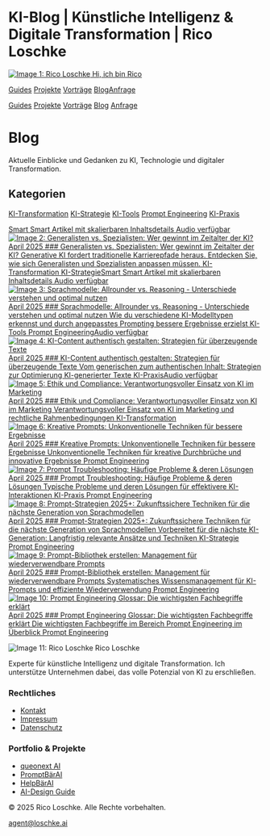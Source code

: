 KI-Blog | Künstliche Intelligenz & Digitale Transformation | Rico Loschke
===============
   

 [![Image 1: Rico Loschke](https://loschke.ai/assets/rico-loschke_avatar.Bd4RcUgq_Z1viL5g.webp) Hi, ich bin Rico](https://loschke.ai/)

[Guides](https://loschke.ai/guides) [Projekte](https://loschke.ai/projekte) [Vorträge](https://loschke.ai/impulse) [Blog](https://loschke.ai/blog)[Anfrage](https://loschke.ai/contact)

[](https://github.com/loschke)[](https://www.linkedin.com/in/rico-loschke/)[](https://www.instagram.com/kvix_studio/)

[Guides](https://loschke.ai/guides) [Projekte](https://loschke.ai/projekte) [Vorträge](https://loschke.ai/impulse) [Blog](https://loschke.ai/blog) [Anfrage](https://loschke.ai/contact)

[](https://github.com/loschke)[](https://www.linkedin.com/in/rico-loschke/)[](https://www.instagram.com/kvix_studio/)

Blog
====

Aktuelle Einblicke und Gedanken zu KI, Technologie und digitaler Transformation.

Kategorien
----------

[KI-Transformation](https://loschke.ai/blog/category/ki-transformation) [KI-Strategie](https://loschke.ai/blog/category/ki-strategie) [KI-Tools](https://loschke.ai/blog/category/ki-tools) [Prompt Engineering](https://loschke.ai/blog/category/prompt%20engineering) [KI-Praxis](https://loschke.ai/blog/category/ki-praxis)

[Smart Smart Artikel mit skalierbaren Inhaltsdetails Audio verfügbar ![Image 2: Generalisten vs. Spezialisten: Wer gewinnt im Zeitalter der KI?](https://loschke.ai/assets/ki-transformation_category_placeholder.BuXoZZuc_Z2bC8Xk.webp) April 2025 ### Generalisten vs. Spezialisten: Wer gewinnt im Zeitalter der KI? Generative KI fordert traditionelle Karrierepfade heraus. Entdecken Sie, wie sich Generalisten und Spezialisten anpassen müssen. KI-Transformation KI-Strategie](https://loschke.ai/blog/generalist-vs-spezialist-in-zeiten-generativer-ki.mdx)[Smart Smart Artikel mit skalierbaren Inhaltsdetails Audio verfügbar ![Image 3: Sprachmodelle: Allrounder vs. Reasoning - Unterschiede verstehen und optimal nutzen](https://loschke.ai/assets/ki-tools_category_placeholder.CiqpMpIh_Z12UlvU.webp) April 2025 ### Sprachmodelle: Allrounder vs. Reasoning - Unterschiede verstehen und optimal nutzen Wie du verschiedene KI-Modelltypen erkennst und durch angepasstes Prompting bessere Ergebnisse erzielst KI-Tools Prompt Engineering](https://loschke.ai/blog/sprachmodelle-allrounder-vs-reasoning-skalierbar.mdx)[Audio verfügbar ![Image 4: KI-Content authentisch gestalten: Strategien für überzeugende Texte](https://loschke.ai/assets/ki-praxis_category_placeholder.Dgk_t06y_fxM3f.webp) April 2025 ### KI-Content authentisch gestalten: Strategien für überzeugende Texte Vom generischen zum authentischen Inhalt: Strategien zur Optimierung KI-generierter Texte KI-Praxis](https://loschke.ai/blog/ki-content-erkennen-verbessern.md)[Audio verfügbar ![Image 5: Ethik und Compliance: Verantwortungsvoller Einsatz von KI im Marketing](https://loschke.ai/assets/ki-transformation_category_placeholder.BuXoZZuc_Z2bC8Xk.webp) April 2025 ### Ethik und Compliance: Verantwortungsvoller Einsatz von KI im Marketing Verantwortungsvoller Einsatz von KI im Marketing und rechtliche Rahmenbedingungen KI-Transformation](https://loschke.ai/blog/ethik-compliance-ki-marketing.md)[![Image 6: Kreative Prompts: Unkonventionelle Techniken für bessere Ergebnisse](https://loschke.ai/assets/prompt-engineering_category_placeholder.DFIh7Xcw_ekDqb.webp) April 2025 ### Kreative Prompts: Unkonventionelle Techniken für bessere Ergebnisse Unkonventionelle Techniken für kreative Durchbrüche und innovative Ergebnisse Prompt Engineering](https://loschke.ai/blog/ki-prompt-experimente-kreative-techniken.md)[![Image 7: Prompt Troubleshooting: Häufige Probleme & deren Lösungen](https://loschke.ai/assets/ki-praxis_category_placeholder.Dgk_t06y_fxM3f.webp) April 2025 ### Prompt Troubleshooting: Häufige Probleme & deren Lösungen Typische Probleme und deren Lösungen für effektivere KI-Interaktionen KI-Praxis Prompt Engineering](https://loschke.ai/blog/prompt-fehlerbehebung-loesungen.md)[![Image 8: Prompt-Strategien 2025+: Zukunftssichere Techniken für die nächste Generation von Sprachmodellen](https://loschke.ai/assets/ki-strategie_category_placeholder.ClhBweAM_Z2fLP0P.webp) April 2025 ### Prompt-Strategien 2025+: Zukunftssichere Techniken für die nächste Generation von Sprachmodellen Vorbereitet für die nächste KI-Generation: Langfristig relevante Ansätze und Techniken KI-Strategie Prompt Engineering](https://loschke.ai/blog/zukunftssichere-prompt-strategien.md)[![Image 9: Prompt-Bibliothek erstellen: Management für wiederverwendbare Prompts](https://loschke.ai/assets/prompt-engineering_category_placeholder.DFIh7Xcw_ekDqb.webp) April 2025 ### Prompt-Bibliothek erstellen: Management für wiederverwendbare Prompts Systematisches Wissensmanagement für KI-Prompts und effiziente Wiederverwendung Prompt Engineering](https://loschke.ai/blog/prompt-bibliothek-aufbauen-wissensmanagement.md)[![Image 10: Prompt Engineering Glossar: Die wichtigsten Fachbegriffe erklärt](https://loschke.ai/assets/prompt-engineering_category_placeholder.DFIh7Xcw_ekDqb.webp) April 2025 ### Prompt Engineering Glossar: Die wichtigsten Fachbegriffe erklärt Die wichtigsten Fachbegriffe im Bereich Prompt Engineering im Überblick Prompt Engineering](https://loschke.ai/blog/prompt-begriffe-glossar.md)

![Image 11: Rico Loschke](https://loschke.ai/assets/rico-loschke_avatar.Bd4RcUgq_Z1viL5g.webp) Rico Loschke

Experte für künstliche Intelligenz und digitale Transformation. Ich unterstütze Unternehmen dabei, das volle Potenzial von KI zu erschließen.

[](https://github.com/loschke)[](https://www.linkedin.com/in/rico-loschke/)[](https://www.instagram.com/kvix_studio/)

### Rechtliches

*   [Kontakt](https://loschke.ai/contact)
*   [Impressum](https://loschke.ai/impressum)
*   [Datenschutz](https://loschke.ai/datenschutz)

### Portfolio & Projekte

*   [queonext AI](https://queonext.de/ai)
*   [PromptBärAI](https://promptbaer.de/)
*   [HelpBärAI](https://helpbaer.de/)
*   [AI-Design Guide](https://ai-design.guide/)

© 2025 Rico Loschke. Alle Rechte vorbehalten.

[agent@loschke.ai](mailto:agent@loschke.ai)
